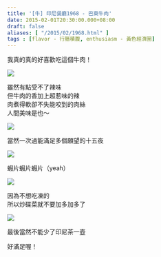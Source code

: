```yaml
---
title: '[牛] 印尼餐廳1968 - 巴東牛肉'
date: 2015-02-01T20:30:00.000+08:00
draft: false
aliases: [ "/2015/02/1968.html" ]
tags : [flavor - 行膳積腹, enthusiasm - 黃色經濟圈]
---
```


我真的真的好喜歡吃這個牛肉！  

![](/images/indorest1968a.jpg)

雖然有點受不了辣味  
但牛肉的香加上超惹味的辣  
肉煮得軟卻不失能咬到的肉絲  
人間美味是也～  

![](/images/indorest1968.jpg)

當然一次過能滿足多個願望的十五夜  

![](/images/indorest1968b.jpg)

蝦片蝦片蝦片（yeah）  

![](/images/indorest1968c.jpg)

因為不想吃凍的  
所以炒碟菜就不要加多加多了  

![](/images/indorest1968d.jpg)

最後當然不能少了印尼茶一壺  
  
好滿足喔！
